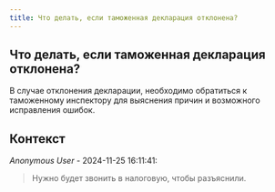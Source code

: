 ```yaml
---
title: Что делать, если таможенная декларация отклонена?
---
```


## Что делать, если таможенная декларация отклонена?

В случае отклонения декларации, необходимо обратиться к таможенному инспектору для выяснения причин и возможного исправления ошибок.

## Контекст

_Anonymous User_ - 2024-11-25 16:11:41:

> Нужно будет звонить в налоговую, чтобы разъяснили.
